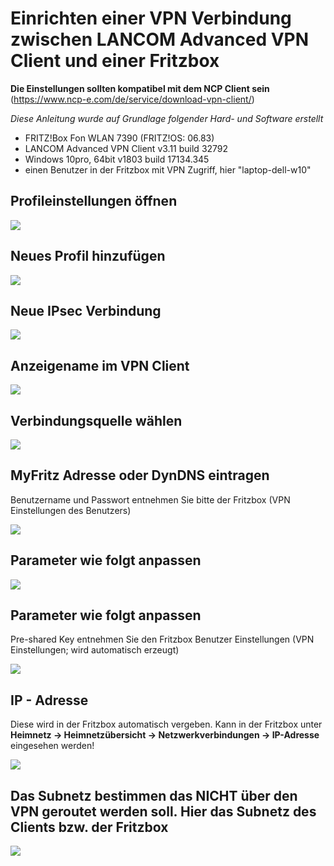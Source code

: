# Einrichten einer VPN Verbindung zwischen LANCOM Advanced VPN Client und einer Fritzbox

**Die Einstellungen sollten kompatibel mit dem NCP Client sein** (https://www.ncp-e.com/de/service/download-vpn-client/)


*Diese Anleitung wurde auf Grundlage folgender Hard- und Software erstellt*

- FRITZ!Box Fon WLAN 7390 (FRITZ!OS: 06.83)
- LANCOM Advanced VPN Client v3.11 build 32792
- Windows 10pro, 64bit v1803 build 17134.345
- einen Benutzer in der Fritzbox mit VPN Zugriff, hier "laptop-dell-w10"

## Profileinstellungen öffnen

![](img\1.png)

## Neues Profil hinzufügen

![](img\2.png)

## Neue IPsec Verbindung

![](img\3.png)

## Anzeigename im VPN Client

![](img\4.png)

## Verbindungsquelle wählen

![](img\5.png)

## MyFritz Adresse oder DynDNS eintragen

Benutzername und Passwort entnehmen Sie bitte der Fritzbox (VPN Einstellungen des Benutzers)

![](img\6.png)

## Parameter wie folgt anpassen

![](img\7.png)

## Parameter wie folgt anpassen

Pre-shared Key entnehmen Sie den Fritzbox Benutzer Einstellungen (VPN Einstellungen; wird automatisch erzeugt)

![](img\8.png)

## IP - Adresse

Diese wird in der Fritzbox automatisch vergeben. Kann in der Fritzbox unter **Heimnetz -> Heimnetzübersicht -> Netzwerkverbindungen -> IP-Adresse** eingesehen werden!

![](img\9.png)

## Das Subnetz bestimmen das NICHT über den VPN geroutet werden soll. Hier das Subnetz des Clients bzw. der Fritzbox

![](img\10.png)